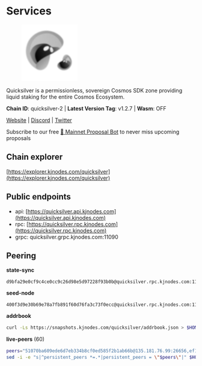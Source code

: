 # Services

<figure><img src="https://raw.githubusercontent.com/kj89/cosmos-images/main/logos/quicksilver.png" width="150" alt=""><figcaption></figcaption></figure>

Quicksilver is a permissionless, sovereign Cosmos SDK zone providing liquid staking for the entire Cosmos Ecosystem.

**Chain ID**: quicksilver-2 | **Latest Version Tag**: v1.2.7 | **Wasm**: OFF

[Website](https://quicksilver.zone) | [Discord](https://discord.gg/quicksilverprotocol) | [Twitter](https://twitter.com/quicksilverzone)



Subscribe to our free [🤖 Mainnet Proposal Bot](https://t.me/kjnodes_proposal_bot) to never miss upcoming proposals


## Chain explorer
[https://explorer.kjnodes.com/quicksilver](https://explorer.kjnodes.com/quicksilver)

## Public endpoints

* api: [https://quicksilver.api.kjnodes.com](https://quicksilver.api.kjnodes.com)
* rpc: [https://quicksilver.rpc.kjnodes.com](https://quicksilver.rpc.kjnodes.com)
* grpc: quicksilver.grpc.kjnodes.com:11090

## Peering

**state-sync**

```text
d9bfa29e0cf9c4ce0cc9c26d98e5d97228f93b0b@quicksilver.rpc.kjnodes.com:11656
```

**seed-node**

```text
400f3d9e30b69e78a7fb891f60d76fa3c73f0ecc@quicksilver.rpc.kjnodes.com:11659
```

**addrbook**
```bash
curl -Ls https://snapshots.kjnodes.com/quicksilver/addrbook.json > $HOME/.quicksilverd/config/addrbook.json
```

**live-peers** (60)
```bash
peers="51070ba609ede6d7eb334b8cf0ed585f2b1ab66b@135.181.76.99:26656,ef1cb5bff5b76957f02636a30d5d85d861a35dbe@65.109.92.240:21026,26d23125db7493486dc9931b4181425d725e4ac6@65.109.55.186:20656,ebafaa0d0087ecfc785b095d6a91a67a12eecd80@5.9.100.25:26656,2020c09ef7542899a4c55b382013c469122186d6@51.195.88.136:15620,06230bbaabb6c9c6223275b57d8e10fc609ae7ba@51.89.7.184:26633,3a5d0b97feb595375c24665dcf17d793be129e8b@51.89.155.2:28656,ae353518e6009eb48d80ccf6a006a9644e9dd309@146.19.24.101:26656,88fc9c304ecdb65b90339fc6dc644140a92746ed@88.198.49.30:26656,0a226e70ceb7a4123e66216d1ed83ef22ed8a187@185.119.118.118:2000,e3f8ffcdcf2f7e15a702ee72a87d4a48ab206057@148.72.153.85:26656,05241d21ff9e7c699bbdb4faa73da1860b6d8cd7@128.199.85.168:26656,a1f5e0b68f36091d5fc8f30aba914b6c191f21fa@65.108.128.201:11156,5e2b0913543b7e1e070e32326d5d901b456b2190@146.19.24.133:26656,8b575bbadf6bacdae40cf97681f111f6b0eb3a91@65.108.206.57:11656,ef9c9b1952f245fbb24603d5a1f643041bec7af7@141.95.65.26:29986,ff2055b198685f619897058a26776b9d1b73dc3c@178.63.184.129:26656,e1b058e5cfa2b836ddaa496b10911da62dcf182e@138.201.8.248:26656,96b7605dbf13dbf0df2c3ac4f076397a9f351c6b@88.98.195.228:26656,46a0c8717148c4a4aa86eaaa9727e7bc6bb8e70c@49.12.7.7:26656,625eeb91fcc6242798f53426540825e5b37c7670@185.144.99.16:36656,3b3c0037090a1b5ef9f7ac58ff79f33dffdd188a@65.108.231.124:15656,71b753819eb653e99e6a825b80af20ca9bccb087@135.125.163.63:24666,e3dd956ac4081ba42ae3d038edd6d80ddf092751@198.199.90.99:26656,ec076ff33f2986d064b78602e2ccd2c925bf761e@161.97.82.203:26256,b4bcce87121963e1e97619dc135f2eb1a9fd5dfc@88.198.32.17:36656,161f453c9ff27f3120ec5078f56b505316fbc720@65.108.6.45:61156,0a3860f9d3c27b34910fe8660240ae55699b55c2@84.244.95.245:26656,8ebd6e7c74a9c36a175f9a86148354b378a4f387@185.248.24.16:26656,0914b21ef0c3b325a82a37e58107d1271f201258@162.55.194.205:11656,0865ef3e5a613f75f17a0092bd47e71d8c171124@51.222.44.116:15656,4aa6607f87ad0b458526d3405731e71553cf275c@219.100.163.35:26656,bbb6a02a90ef98975525d9bd7137511e18edddc1@141.95.99.81:26656,ee14b4bbeb436056952c8e4e7c84826dfb92143b@65.109.105.17:26656,e1a24aaba30a8ff21e52fed92b96b36156b52e80@51.161.208.88:26656,b71ddbe0702383c73128f759a910a6d55ccee3b6@46.4.112.18:11656,cc091c4d385e449a718fb252de800a9caf01913f@95.217.225.212:11656,9bd2b7e39fb0d823402f22c90e3000fdf3cd05bf@88.99.104.180:26656,e0604aa63b2b483bdb7f3ffba80a91803080bff8@62.171.183.214:26656,29c3b582c71d007cc21629b596a721d0e834f77d@65.109.21.75:26656,e50848e299c7909245a9af690341ff27e21f7b69@65.109.87.88:56656,c3ec2daba16e457ca5117079f34ff49e99e7572d@65.109.94.221:35656,cc410d860ea8bf87e36e98371f4ee461d62bcbee@51.195.234.240:26656,063cc6b75194c4f943d32c549667ba210a7f2de1@195.3.222.240:26856,ebc272824924ea1a27ea3183dd0b9ba713494f83@195.3.220.136:27026,03b3e3093b6cd33fba9f00cea6c2a560f89c61d6@195.14.6.2:26656,833a368b9e639d50dcbeaa2e8347306979d55e50@199.217.117.78:11156,43b97f492bf47b455b7b275c396b1840f4eb336d@142.132.139.101:26656,cbc2c7a7cd39750abee0dcd5dd2832feddbde20e@50.21.173.76:26656,1b569bf57da79df4f85d207a161a97626988af76@65.109.92.241:20026,602700ce2ed57b2176514ec2ecbda079caa7a536@178.170.40.28:15620,2309e82e7200ac8a81f1e1f57b3ee604a20af853@51.79.177.229:26667,d9bfa29e0cf9c4ce0cc9c26d98e5d97228f93b0b@65.109.88.38:11656,28ebd43e8c888ed069165fa035e101ae6fd7955e@139.162.191.246:26656,4aa307d4ce413837a3da019e966d8115fb4c1467@198.244.229.218:26656,4de2811fd20d33110daf62223975beccecbe55a0@15.235.114.195:26656,bf5d518265b2d5e670cee6f4dc08b95da4fe8baf@107.155.109.202:26656,1484d6b355af297323679fa9a4b051e7635416bb@51.81.208.3:8004,020f15d3a9408462b1f7b59252a58713f30fff81@81.0.218.193:11656,ae44851a5d63d70382c1621bc7727db2a40d10d0@88.99.164.158:21026"
sed -i -e "s|^persistent_peers *=.*|persistent_peers = \"$peers\"|" $HOME/.quicksilverd/config/config.toml
```

